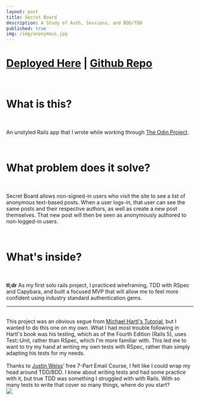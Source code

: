 ```yaml
---
layout: post
title: Secret Board
description: A Study of Auth, Sessions, and BDD/TDD
published: true
img: /img/anonymous.jpg
---
```

<h1>
<a href="https://young-stream-65922.herokuapp.com" target="_blank">Deployed Here</a> | 
<a href="https://github.com/Thomascountz/secret_board/" target="_blank">Github Repo</a> 
</h1>
<br>
<h1>What is this?</h1>
<br>

<p>
An unstyled Rails app that I wrote while working through <a href="http://www.theodinproject.com" target="none">The Odin Project</a>.
</p>

<br>
<h1>What problem does it solve?</h1>
<br>

<p>
Secret Board allows non-signed-in users who visit the site to see a list of anonymous text-based posts. When a user logs-in, that user can see the same posts and their respective authors, as well as create a new post themselves. That new post will then be seen as anonymously authored to non-logged-in users.
</p>

<br>
<h1>What's inside?</h1>
<br>
<p>
<strong>tl;dr</strong> As my first solo rails project, I practiced wireframing, TDD with RSpec and Capybara, and built a focused MVP that will allow me to feel more confident using industry standard authentication gems.
<hr>
<br>
This project was an obvious segue from <a href="https://www.railstutorial.org" target="_blank">Michael Hartl's Tutorial</a>, but I wanted to do this one on my own. What I had most trouble following in Hartl's book was his testing, which as of the Fourth Edition (Rails 5), uses Test::Unit, rather than RSpec, which I'm more familiar with. This led me to want to try my hand at writing my own tests with RSpec, rather than simply adapting his tests for my needs.
<br><br>
Thanks to <a href="http://www.justinweiss.com" target="_blank">Justin Weiss</a>’ free 7-Part Email Course, I felt like I could wrap my head around TDD/BDD. I knew about writing tests and had some practice with it, but true TDD was something I struggled with with Rails. With so many tests to write that cover so many things, where do you start? 

<div class="img_row" style="height: 100%">
	<img class="col three" src="/img/testing_pyramid.png">
</div>
<div class="col three caption">
	Testing Pyramid from from Justin Weiss. 
</div>

This Pyramid, combined with the opening chapters of Sam Ruby's <a href="https://pragprog.com/book/rails5/agile-web-development-with-rails-5" target="_blank">Agile Web Development with Rails 5</a>, I felt like I had the tools I needed to feel confident.

I started with sketches and user stories. Just me and a yellow pad, I sketched out what my UI would look like and some simple flow logic. 

<div class="img_row" style="height: 100%">
	<img class="col three" src="/img/secret_board_wireframe.jpg">
</div>
<div class="col three caption">
	It's not pretty, but it focused me in on an achievable MVP 
</div>

As I'll find out later, I forgot one thing in the wireframe: The <code>login</code> link on the <code>Posts</code> page should change to <code>logout</code> when a user is logged in.
<br>
<br>
<p>
Next, I wrote some user stories:
<ul>
  <li>When I visit the site, I see a list of text-based posts with anonymous authors and a link to log in</li>
  <li>When I click 'login', I see a form with two inputs for an email address and password, and a submit button</li>
  <li>When I type invalid information and click 'submit', I see text explaining that there is an error</li>
  <li>When I type valid information and click 'submit', I'm taken back to the homepage</li>
  <li>On the homepage, I see text telling me that I'm logged in</li>
  <li>When I refresh the page, the text is gone</li>
  <li>On the homepage, I see the same text-based posts, this time with named authors and a link to logout</li>
  <li>On the homepage, I also now see a link to create a new post</li>
  <li>When I click 'create post' I see a form with one input to create the body of a post, and a submit button</li>
  <li>When I leave the box blank and press submit, I see text explaining that there is an error</li>
  <li>When I add text to the input and press submit, I'm taken back to the homepage</li>
  <li>On the homepage, I see text telling me that the post has been created successfully</li>
  <li>When I refresh the page, the text is gone</li>
  <li>On the homepage, I see a new post which is authored by me</li>
  <li>When I click 'logout', I'm still on the homepage</li>
  <li>On the homepage, I still see the post I created but now authored by anonymous</li>
</ul>
</p>
<br>
With a wireframe in hand and a list of user stories, it was relatively simple to come up with some integration tests, which obviously failed to begin with.
<br>
<br>
{% highlight ruby %}
# secret_board/spec/features/post_index_spec.rb

...
  
  context 'when user is anonymous' do
  
  ...
  
    it 'renders a list of posts'
    it 'has a link to login' 
    it 'does not render the name of the post author' 
  end
  
  context 'when user is signed in' do
  
  ...
    
    it 'renders the name of the post author' 
    it 'has a link to create a new post' 
    it 'adds a new post'
    it 'has a link to logout' 
  end
  
  private
  
    def log_in_as(user)
    ...
    end
    
...

# secret_board/spec/features/user_login_spec.rb
...
                           
  context "with a user email that doesn't exist" do
    it 'rerenders the form with an alert message' 
  end
  
  context "with an incorrect password" do
    it 'rerenders the form with an alert message' 
  end
  
  context "with valid login information followed by logout" do
    it 'rerenders the form with an alert message' 
  end
  
...
{% endhighlight %}
<br>
Led by these tests, I had to figure out what kind of controllers and models I would need, and then then begin to write tests for those too. I didn't complete the entire test suite before I began coding anything at all, but because I was familiar with the sessions-login pattern, thanks to Hartl's book, I was able to gently guide myself through the TDD process.
<br>
<br>
Continuing through the process, I had my wireframe, user stories, and integration specs guiding me to a well-tested MVP. That last part is what was most important to me. It was tempting to add features here and there, but the development process stayed on track thanks to the groundwork that was laid before I even typed <code>$ rails new</code>.
</p>

<br>
<h1>Where do we go from here?</h1>
<br>

<p>
This was a very powerful app for me to create. With complete test coverage, I can now implement numerous user features that one might expect from an app that solves this problem, namely:
<ul>
  <li>Account Creation/Deletion</li>
  <li>"Remember me" on login</li>
  <li>Edit/Delete posts</li>
  <li>Styling and Responsiveness</li>
  <li>Moderation/Admin Accounts</li>
</ul>

This toy app is also exactly the kind of thing I'll use to test upgrading DIY-Auth to the standard auth solution, <a href="https://github.com/plataformatec/devise" target="_blank">Devise</a>, and plan on doing just that in this app's second iteration. 
</p>

<br>
<h1>What did I learn?</h1>
<br>
<p>
Well in case I haven't already covered everything, I began understanding some agile methodologies while reinforcing my understanding of RSpec and Capybara. Most obviously, I began to understand browser sessions, model validations, controller before-actions, and debugging.
</p> 